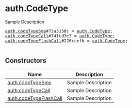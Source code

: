 # auth.CodeType

Sample Description

<pre>
<a href="../constructor/auth.codeTypeSms">auth.codeTypeSms</a>#72a3158c = <a href="../type/auth.CodeType.md">auth.CodeType</a>;
<a href="../constructor/auth.codeTypeCall">auth.codeTypeCall</a>#741cd3e3 = <a href="../type/auth.CodeType.md">auth.CodeType</a>;
<a href="../constructor/auth.codeTypeFlashCall">auth.codeTypeFlashCall</a>#226ccefb = <a href="../type/auth.CodeType.md">auth.CodeType</a>;

</pre>

## Constructors

| Name | Description |
|------|-------------|
| [auth.codeTypeSms](../constructor/auth.codeTypeSms.md) | Sample Description |
| [auth.codeTypeCall](../constructor/auth.codeTypeCall.md) | Sample Description |
| [auth.codeTypeFlashCall](../constructor/auth.codeTypeFlashCall.md) | Sample Description |

